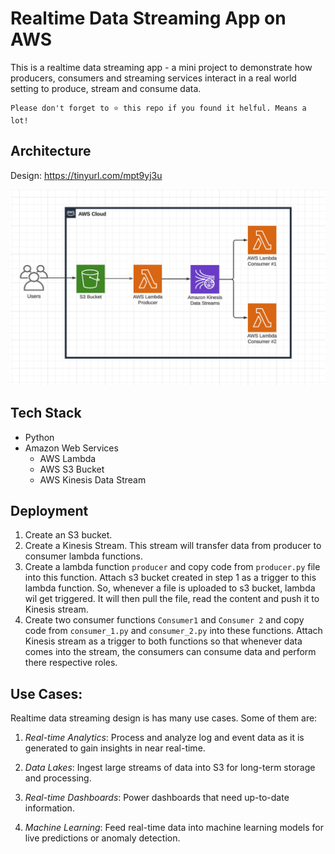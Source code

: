 
# Realtime Data Streaming App on AWS

This is a realtime data streaming app - a mini project to demonstrate how producers, consumers and streaming services interact in a real world setting to produce, stream and consume data.

```
Please don't forget to ⭐ this repo if you found it helful. Means a lot!
```

## Architecture

Design: https://tinyurl.com/mpt9yj3u

![alt text](app-design.png)

## Tech Stack

- Python
- Amazon Web Services
    - AWS Lambda
    - AWS S3 Bucket
    - AWS Kinesis Data Stream
## Deployment

1. Create an S3 bucket.
2. Create a Kinesis Stream. This stream will transfer data from producer to consumer lambda functions.
3. Create a lambda function ```producer``` and copy code from ```producer.py``` file into this function. Attach s3 bucket created in step 1 as a trigger to this lambda function. So, whenever a file is uploaded to s3 bucket, lambda wil get triggered. It will then pull the file, read the content and push it to Kinesis stream.
4. Create two consumer functions ```Consumer1``` and ```Consumer 2``` and copy code from ```consumer_1.py``` and ```consumer_2.py``` into these functions. Attach Kinesis stream as a trigger to both functions so that whenever data comes into the stream, the consumers can consume data and perform there respective roles.


## Use Cases:

Realtime data streaming design is has many use cases. Some of them are:

1. *Real-time Analytics*: Process and analyze log and event data as it is generated to gain insights in near real-time.

2. *Data Lakes*: Ingest large streams of data into S3 for long-term storage and processing.

3. *Real-time Dashboards*: Power dashboards that need up-to-date information.

4. *Machine Learning*: Feed real-time data into machine learning models for live predictions or anomaly detection.
